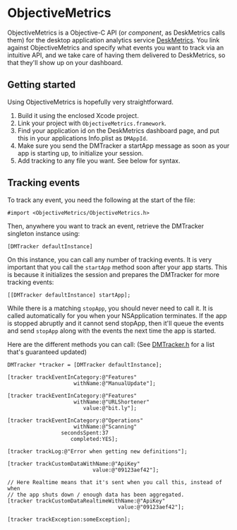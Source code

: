 ObjectiveMetrics
================

ObjectiveMetrics is a Objective-C API (or *component*, as DeskMetrics calls
them) for the desktop application analytics service [DeskMetrics][dm]. You link
against ObjectiveMetrics and specify what events you want to track via an
intuitive API, and we take care of having them delivered to DeskMetrics, so that
they'll show up on your dashboard.

Getting started
---------------

Using ObjectiveMetrics is hopefully very straightforward.

1. Build it using the enclosed Xcode project.
2. Link your project with `ObjectiveMetrics.framework`.
3. Find your application id on the DeskMetrics dashboard page, and put this in your applications Info.plist as `DMAppId`.
4. Make sure you send the DMTracker a startApp message as soon as your app is starting up, to initialize your session.
5. Add tracking to any file you want. See below for syntax.

Tracking events
---------------

To track any event, you need the following at the start of the file:

    #import <ObjectiveMetrics/ObjectiveMetrics.h>

Then, anywhere you want to track an event, retrieve the DMTracker singleton
instance using:

    [DMTracker defaultInstance]

On this instance, you can call any number of tracking events. It is very
important that you call the `startApp` method soon after your app starts. This
is because it initializes the session and prepares the DMTracker for more
tracking events:

    [[DMTracker defaultInstance] startApp];

While there is a matching `stopApp`, you should never need to call it. It is
called automatically for you when your NSApplication terminates. If the app is
stopped abruptly and it cannot send stopApp, then it'll queue the events and
send `stopApp` along with the events the next time the app is started.

Here are the different methods you can call: (See [DMTracker.h][header] for
a list that's guaranteed updated)

    DMTracker *tracker = [DMTracker defaultInstance];

    [tracker trackEventInCategory:@"Features"
                         withName:@"ManualUpdate"];

    [tracker trackEventInCategory:@"Features"
                         withName:@"URLShortener"
                            value:@"bit.ly"];

    [tracker trackEventInCategory:@"Operations"
                         withName:@"Scanning"
                     secondsSpent:37
                        completed:YES];

    [tracker trackLog:@"Error when getting new definitions"];

    [tracker trackCustomDataWithName:@"ApiKey"
                               value:@"09123aef42"];

    // Here Realtime means that it's sent when you call this, instead of when
    // the app shuts down / enough data has been aggregated.
    [tracker trackCustomDataRealtimeWithName:@"ApiKey"
                                       value:@"09123aef42"];

    [tracker trackException:someException];

[dm]: http://www.deskmetrics.com
[header]: DMTracker.h
